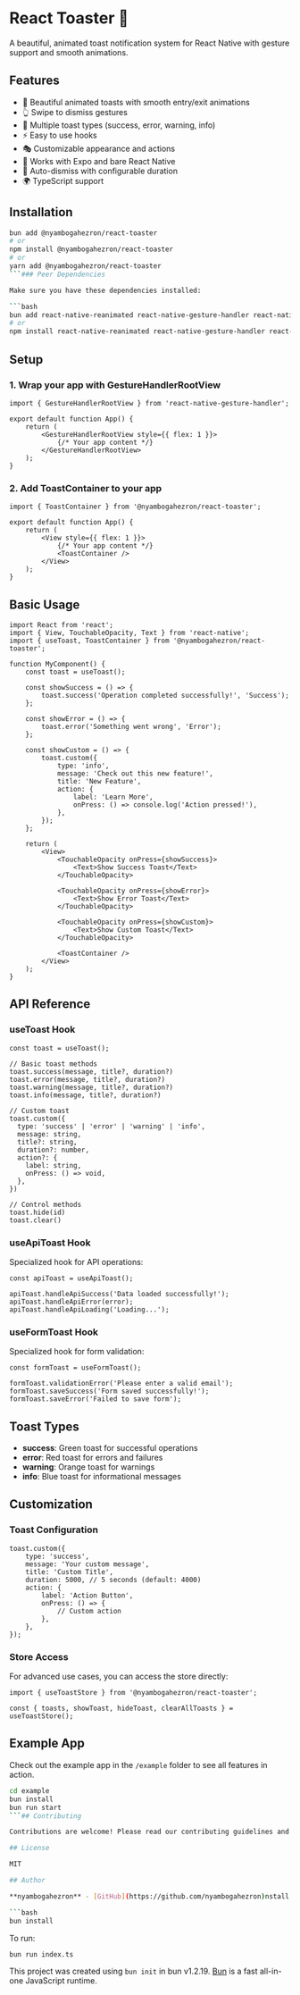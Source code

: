 # React Toaster 🍞

A beautiful, animated toast notification system for React Native with gesture support and smooth animations.

## Features

- 🎨 Beautiful animated toasts with smooth entry/exit animations
- 👆 Swipe to dismiss gestures
- 🎯 Multiple toast types (success, error, warning, info)
- ⚡ Easy to use hooks
- 🎭 Customizable appearance and actions
- 📱 Works with Expo and bare React Native
- 🔄 Auto-dismiss with configurable duration
- 🌍 TypeScript support

## Installation

````bash
bun add @nyambogahezron/react-toaster
# or
npm install @nyambogahezron/react-toaster
# or
yarn add @nyambogahezron/react-toaster
```### Peer Dependencies

Make sure you have these dependencies installed:

```bash
bun add react-native-reanimated react-native-gesture-handler react-native-safe-area-context zustand
# or
npm install react-native-reanimated react-native-gesture-handler react-native-safe-area-context zustand
````

## Setup

### 1. Wrap your app with GestureHandlerRootView

```tsx
import { GestureHandlerRootView } from 'react-native-gesture-handler';

export default function App() {
	return (
		<GestureHandlerRootView style={{ flex: 1 }}>
			{/* Your app content */}
		</GestureHandlerRootView>
	);
}
```

### 2. Add ToastContainer to your app

```tsx
import { ToastContainer } from '@nyambogahezron/react-toaster';

export default function App() {
	return (
		<View style={{ flex: 1 }}>
			{/* Your app content */}
			<ToastContainer />
		</View>
	);
}
```

## Basic Usage

```tsx
import React from 'react';
import { View, TouchableOpacity, Text } from 'react-native';
import { useToast, ToastContainer } from '@nyambogahezron/react-toaster';

function MyComponent() {
	const toast = useToast();

	const showSuccess = () => {
		toast.success('Operation completed successfully!', 'Success');
	};

	const showError = () => {
		toast.error('Something went wrong', 'Error');
	};

	const showCustom = () => {
		toast.custom({
			type: 'info',
			message: 'Check out this new feature!',
			title: 'New Feature',
			action: {
				label: 'Learn More',
				onPress: () => console.log('Action pressed!'),
			},
		});
	};

	return (
		<View>
			<TouchableOpacity onPress={showSuccess}>
				<Text>Show Success Toast</Text>
			</TouchableOpacity>

			<TouchableOpacity onPress={showError}>
				<Text>Show Error Toast</Text>
			</TouchableOpacity>

			<TouchableOpacity onPress={showCustom}>
				<Text>Show Custom Toast</Text>
			</TouchableOpacity>

			<ToastContainer />
		</View>
	);
}
```

## API Reference

### useToast Hook

```tsx
const toast = useToast();

// Basic toast methods
toast.success(message, title?, duration?)
toast.error(message, title?, duration?)
toast.warning(message, title?, duration?)
toast.info(message, title?, duration?)

// Custom toast
toast.custom({
  type: 'success' | 'error' | 'warning' | 'info',
  message: string,
  title?: string,
  duration?: number,
  action?: {
    label: string,
    onPress: () => void,
  },
})

// Control methods
toast.hide(id)
toast.clear()
```

### useApiToast Hook

Specialized hook for API operations:

```tsx
const apiToast = useApiToast();

apiToast.handleApiSuccess('Data loaded successfully!');
apiToast.handleApiError(error);
apiToast.handleApiLoading('Loading...');
```

### useFormToast Hook

Specialized hook for form validation:

```tsx
const formToast = useFormToast();

formToast.validationError('Please enter a valid email');
formToast.saveSuccess('Form saved successfully!');
formToast.saveError('Failed to save form');
```

## Toast Types

- **success**: Green toast for successful operations
- **error**: Red toast for errors and failures
- **warning**: Orange toast for warnings
- **info**: Blue toast for informational messages

## Customization

### Toast Configuration

```tsx
toast.custom({
	type: 'success',
	message: 'Your custom message',
	title: 'Custom Title',
	duration: 5000, // 5 seconds (default: 4000)
	action: {
		label: 'Action Button',
		onPress: () => {
			// Custom action
		},
	},
});
```

### Store Access

For advanced use cases, you can access the store directly:

```tsx
import { useToastStore } from '@nyambogahezron/react-toaster';

const { toasts, showToast, hideToast, clearAllToasts } = useToastStore();
```

## Example App

Check out the example app in the `/example` folder to see all features in action.

````bash
cd example
bun install
bun run start
```## Contributing

Contributions are welcome! Please read our contributing guidelines and submit pull requests to our repository.

## License

MIT

## Author

**nyambogahezron** - [GitHub](https://github.com/nyambogahezron)nstall dependencies:

```bash
bun install
````

To run:

```bash
bun run index.ts
```

This project was created using `bun init` in bun v1.2.19. [Bun](https://bun.com) is a fast all-in-one JavaScript runtime.

